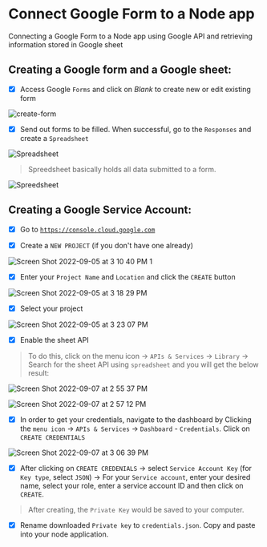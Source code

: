 
# Connect Google Form to a Node app

Connecting a Google Form to a Node app using Google API and retrieving information stored in Google sheet

## Creating a Google form and a Google sheet:

- [x] Access Google  `Forms` and click on *Blank* to create new or edit existing form 


![create-form](https://user-images.githubusercontent.com/85023604/188122587-bab7a280-33c1-48cb-9e22-97e10499ee64.jpg)

- [x] Send out forms to be filled. When successful, go to the `Responses` and create a `Spreadsheet`

![Spreadsheet](https://user-images.githubusercontent.com/85023604/188124438-7d12607f-bb3e-4925-9500-6b60485c5fbc.jpg)

> Spreedsheet basically holds all data submitted to a form. 

![Spreedsheet](https://user-images.githubusercontent.com/85023604/188126081-784fbe20-1585-4751-80bb-19436ece6595.jpg)

## Creating a Google Service Account:

- [x] Go to <a href="https://console.cloud.google.com">`https://console.cloud.google.com`</a>

- [x] Create a `NEW PROJECT` (if you don't have one already)

![Screen Shot 2022-09-05 at 3 10 40 PM 1](https://user-images.githubusercontent.com/85023604/188469345-46fd776c-5b88-45a3-93ad-16df19016f4d.png)

- [x] Enter your `Project Name` and `Location` and click the `CREATE` button

![Screen Shot 2022-09-05 at 3 18 29 PM](https://user-images.githubusercontent.com/85023604/188470231-3121fd61-ab89-4f7a-8056-30ece74d535e.png)

- [x] Select your project

![Screen Shot 2022-09-05 at 3 23 07 PM](https://user-images.githubusercontent.com/85023604/188471123-3d7063a5-b1a2-45a9-88dd-b7ec90c1d9a8.png)

- [x] Enable the sheet API

> To do this, click on the menu icon -> `APIs & Services` -> `Library` -> Search for the sheet API using `spreadsheet` and you will get the below result:

![Screen Shot 2022-09-07 at 2 55 37 PM](https://user-images.githubusercontent.com/85023604/188896978-205c1f04-276c-483c-ad0a-e8ec3f8cbf5f.png)

![Screen Shot 2022-09-07 at 2 57 12 PM](https://user-images.githubusercontent.com/85023604/188897081-d18d1936-454d-42be-b4a1-9e574292dfac.png)

- [x] In order to get your credentials, navigate to the dashboard by Clicking the `menu icon` -> `APIs & Services` -> `Dashboard` - `Credentials`. Click on `CREATE CREDENTIALS`

![Screen Shot 2022-09-07 at 3 06 39 PM](https://user-images.githubusercontent.com/85023604/188900029-2f37ed68-a6e4-4972-bfeb-7ba03c17abd3.png)

- [x] After clicking on `CREATE CREDENIALS` -> select `Service Account Key` (for `Key type`, select `JSON`) -> For your `Service account`, enter your desired name,  select your role, enter a service account ID and then click on `CREATE`.

> After creating, the `Private Key` would be saved to your computer. 

- [x] Rename downloaded `Private key` to `credentials.json`. Copy and paste into your node application.





